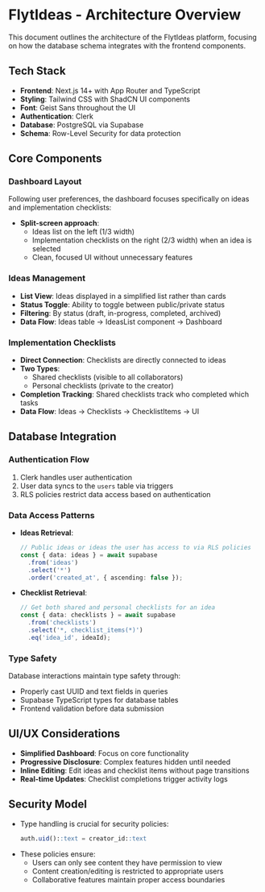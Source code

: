 # FlytIdeas - Architecture Overview

This document outlines the architecture of the FlytIdeas platform, focusing on how the database schema integrates with the frontend components.

## Tech Stack

- **Frontend**: Next.js 14+ with App Router and TypeScript
- **Styling**: Tailwind CSS with ShadCN UI components
- **Font**: Geist Sans throughout the UI
- **Authentication**: Clerk
- **Database**: PostgreSQL via Supabase
- **Schema**: Row-Level Security for data protection

## Core Components

### Dashboard Layout

Following user preferences, the dashboard focuses specifically on ideas and implementation checklists:

- **Split-screen approach**:
  - Ideas list on the left (1/3 width)
  - Implementation checklists on the right (2/3 width) when an idea is selected
  - Clean, focused UI without unnecessary features

### Ideas Management

- **List View**: Ideas displayed in a simplified list rather than cards
- **Status Toggle**: Ability to toggle between public/private status
- **Filtering**: By status (draft, in-progress, completed, archived)
- **Data Flow**: Ideas table → IdeasList component → Dashboard

### Implementation Checklists

- **Direct Connection**: Checklists are directly connected to ideas
- **Two Types**:
  - Shared checklists (visible to all collaborators)
  - Personal checklists (private to the creator)
- **Completion Tracking**: Shared checklists track who completed which tasks
- **Data Flow**: Ideas → Checklists → ChecklistItems → UI

## Database Integration

### Authentication Flow

1. Clerk handles user authentication
2. User data syncs to the `users` table via triggers
3. RLS policies restrict data access based on authentication

### Data Access Patterns

- **Ideas Retrieval**:
  ```typescript
  // Public ideas or ideas the user has access to via RLS policies
  const { data: ideas } = await supabase
    .from('ideas')
    .select('*')
    .order('created_at', { ascending: false });
  ```

- **Checklist Retrieval**:
  ```typescript
  // Get both shared and personal checklists for an idea
  const { data: checklists } = await supabase
    .from('checklists')
    .select('*, checklist_items(*)')
    .eq('idea_id', ideaId);
  ```

### Type Safety

Database interactions maintain type safety through:
- Properly cast UUID and text fields in queries
- Supabase TypeScript types for database tables
- Frontend validation before data submission

## UI/UX Considerations

- **Simplified Dashboard**: Focus on core functionality
- **Progressive Disclosure**: Complex features hidden until needed
- **Inline Editing**: Edit ideas and checklist items without page transitions
- **Real-time Updates**: Checklist completions trigger activity logs

## Security Model

- Type handling is crucial for security policies:
  ```sql
  auth.uid()::text = creator_id::text
  ```
- These policies ensure:
  - Users can only see content they have permission to view
  - Content creation/editing is restricted to appropriate users
  - Collaborative features maintain proper access boundaries
